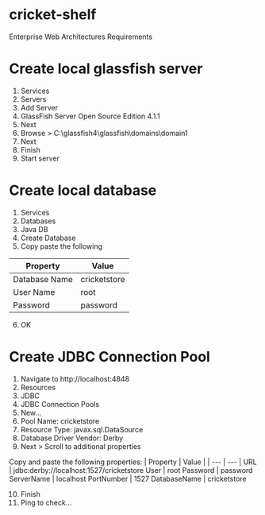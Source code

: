 # cricket-shelf
Enterprise Web Architectures Requirements

# Create local glassfish server
1. Services
2. Servers 
3. Add Server
4. GlassFish Server Open Source Edition 4.1.1 
5. Next
6. Browse > C:\glassfish4\glassfish\domains\domain1
7. Next 
8. Finish
9. Start server
# Create local database
1. Services
2. Databases
3. Java DB
4. Create Database
5. Copy paste the following

| Property | Value |
| --- | --- |
Database Name | cricketstore
User Name | root
Password | password
6. OK
# Create JDBC Connection Pool
1. Navigate to http://localhost:4848 
2. Resources 
3. JDBC 
4. JDBC Connection Pools 
5. New... 
6. Pool Name: cricketstore 
7. Resource Type: javax.sql.DataSource 
8. Database Driver Vendor: Derby 
9. Next > Scroll to additional properties

Copy and paste the following properties:
| Property | Value |
| --- | --- |
URL | jdbc:derby://localhost:1527/cricketstore
User | root
Password | password
ServerName | localhost
PortNumber | 1527
DatabaseName | cricketstore

10. Finish
11. Ping to check...

<!-- Session cookies are considered strictly necessary cookies. Hence, per most data regulations, such as the GDPR, websites do not need to gain users' consent to set them on their devices.25 Oct 2022 -->

<!-- CREATE TABLE USERS (
	user_id INT NOT NULL GENERATED ALWAYS AS IDENTITY (START WITH 1, INCREMENT BY 1),
	first_name VARCHAR(25) NOT NULL,
	last_name VARCHAR(25) NOT NULL,
	email_address VARCHAR(250) NOT NULL,
    password VARCHAR(250) NOT NULL,
	admin BOOLEAN NOT NULL,
	recent_book_id INT REFERENCES BOOKS(book_id),
    basket_total DOUBLE NOT NULL,
	PRIMARY KEY (user_id)
); -->